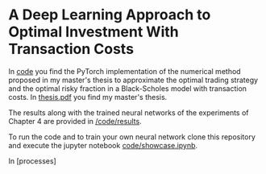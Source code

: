 # A Deep Learning Approach to Optimal Investment With Transaction Costs

In [code](./code) you find the PyTorch implementation of the numerical method proposed in my master's thesis to approximate the optimal trading strategy and the optimal risky fraction in a Black-Scholes model with transaction costs. In [thesis.pdf](./thesis.pdf) you find my master's thesis. 

The results along with the trained neural networks of the experiments of Chapter 4 are provided in [/code/results](./code/results).

To run the code and to train your own neural network clone this repository and execute the jupyter notebook [code/showcase.ipynb](./code/showcase.ipynb).

In [processes]


